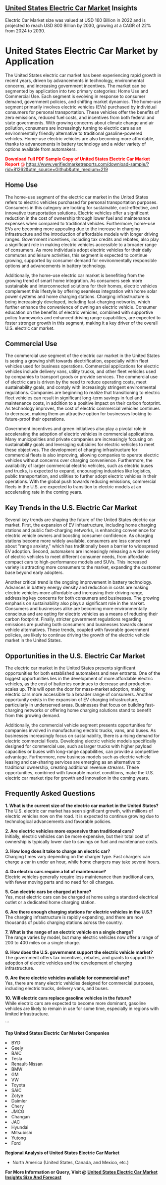 <h2><a href="https://www.verifiedmarketreports.com/download-sample/?rid=81262&amp;utm_source=Github&amp;utm_medium=219" target="_blank">United States Electric Car Market</a> Insights</h2><p>Electric Car Market size was valued at USD 160 Billion in 2022 and is projected to reach USD 800 Billion by 2030, growing at a CAGR of 22% from 2024 to 2030.</p><p> <h1>United States Electric Car Market by Application</h1> <p>The United States electric car market has been experiencing rapid growth in recent years, driven by advancements in technology, environmental concerns, and increasing government incentives. The market can be segmented by application into two primary categories: Home Use and Commercial Use. Each segment is evolving in response to consumer demand, government policies, and shifting market dynamics. The home-use segment primarily involves electric vehicles (EVs) purchased by individual consumers for personal transportation. These vehicles offer the benefits of zero emissions, reduced fuel costs, and incentives from both federal and state governments. With growing concerns about climate change and air pollution, consumers are increasingly turning to electric cars as an environmentally friendly alternative to traditional gasoline-powered vehicles. Home-use electric vehicles are also becoming more affordable, thanks to advancements in battery technology and a wider variety of options available from automakers. <p><span class=""><span style="color: #ff0000;"><strong>Download Full PDF Sample Copy of United States Electric Car Market Report</strong> @ </span><a href="https://www.verifiedmarketreports.com/download-sample/?rid=81262&amp;utm_source=Github&amp;utm_medium=219" target="_blank">https://www.verifiedmarketreports.com/download-sample/?rid=81262&amp;utm_source=Github&amp;utm_medium=219</a></span></p></p> <h2>Home Use</h2> <p>The home-use segment of the electric car market in the United States refers to electric vehicles purchased for personal transportation purposes. Consumers in this category are looking for sustainable, cost-effective, and innovative transportation solutions. Electric vehicles offer a significant reduction in the cost of ownership through lower fuel and maintenance expenses when compared to traditional vehicles. Furthermore, home-use EVs are becoming more appealing due to the increase in charging infrastructure and the introduction of affordable models with longer driving ranges. Government incentives, including tax credits and rebates, also play a significant role in making electric vehicles accessible to a broader range of consumers. As more individuals adopt electric vehicles for their daily commutes and leisure activities, this segment is expected to continue growing, supported by consumer demand for environmentally responsible options and advancements in battery technology. <p>Additionally, the home-use electric car market is benefiting from the growing trend of smart home integration. As consumers seek more sustainable and interconnected solutions for their homes, electric vehicles complement this lifestyle by offering seamless integration with home solar power systems and home charging stations. Charging infrastructure is being increasingly developed, including fast-charging networks, which further enhance the convenience of owning an electric vehicle. Consumer education on the benefits of electric vehicles, combined with supportive policy frameworks and enhanced driving range capabilities, are expected to foster stronger growth in this segment, making it a key driver of the overall U.S. electric car market.</p> <h2>Commercial Use</h2> <p>The commercial use segment of the electric car market in the United States is seeing a growing shift towards electrification, especially within fleet vehicles used for business operations. Commercial applications for electric vehicles include delivery vans, utility trucks, and other fleet vehicles used by companies to transport goods or provide services. The commercial use of electric cars is driven by the need to reduce operating costs, meet sustainability goals, and comply with increasingly stringent environmental regulations. Companies are beginning to realize that transitioning to electric fleet vehicles can result in significant long-term savings in fuel and maintenance costs, in addition to a positive impact on their carbon footprint. As technology improves, the cost of electric commercial vehicles continues to decrease, making them an attractive option for businesses looking to future-proof their operations. <p>Government incentives and green initiatives also play a pivotal role in accelerating the adoption of electric vehicles in commercial applications. Many municipalities and private companies are increasingly focusing on sustainability goals and leveraging subsidies for electric vehicles to meet these objectives. The development of charging infrastructure for commercial fleets is also improving, allowing companies to operate electric vehicles without concerns over charging convenience. Furthermore, the availability of larger commercial electric vehicles, such as electric buses and trucks, is expected to expand, encouraging industries like logistics, public transportation, and utilities to further adopt electric vehicles in their operations. With the global push towards reducing emissions, commercial fleets in the U.S. are expected to transition to electric models at an accelerating rate in the coming years.</p> <h2>Key Trends in the U.S. Electric Car Market</h2> <p>Several key trends are shaping the future of the United States electric car market. First, the expansion of EV infrastructure, including home charging stations and public fast-charging networks, is enhancing convenience for electric vehicle owners and boosting consumer confidence. As charging stations become more widely available, consumers are less concerned about "range anxiety," which has traditionally been a barrier to widespread EV adoption. Second, automakers are increasingly releasing a wider variety of electric vehicles to meet different consumer needs, from affordable compact cars to high-performance models and SUVs. This increased variety is attracting more consumers to the market, expanding the customer base beyond early adopters.</p> <p>Another critical trend is the ongoing improvement in battery technology. Advances in battery energy density and reduction in costs are making electric vehicles more affordable and increasing their driving range, addressing key concerns for both consumers and businesses. The growing emphasis on sustainability also plays a significant role in the market. Consumers and businesses alike are becoming more environmentally conscious and are opting for electric vehicles as a means of reducing their carbon footprint. Finally, stricter government regulations regarding emissions are pushing both consumers and businesses towards cleaner vehicle alternatives. These trends, coupled with favorable government policies, are likely to continue driving the growth of the electric vehicle market in the United States.</p> <h2>Opportunities in the U.S. Electric Car Market</h2> <p>The electric car market in the United States presents significant opportunities for both established automakers and new entrants. One of the biggest opportunities lies in the development of more affordable electric vehicles, as the cost of batteries continues to decrease and production scales up. This will open the door for mass-market adoption, making electric cars more accessible to a broader range of consumers. Another opportunity exists in the expansion of EV charging infrastructure, particularly in underserved areas. Businesses that focus on building fast-charging networks or offering home charging solutions stand to benefit from this growing demand.</p> <p>Additionally, the commercial vehicle segment presents opportunities for companies involved in manufacturing electric trucks, vans, and buses. As businesses increasingly focus on sustainability, there is a rising demand for electric commercial fleets. Developing electric vehicle models specifically designed for commercial use, such as larger trucks with higher payload capacities or buses with long-range capabilities, can provide a competitive advantage. Furthermore, new business models such as electric vehicle leasing and car-sharing services are emerging as an alternative to traditional ownership, creating additional revenue streams. These opportunities, combined with favorable market conditions, make the U.S. electric car market ripe for growth and innovation in the coming years.</p> <h2>Frequently Asked Questions</h2> <p><strong>1. What is the current size of the electric car market in the United States?</strong><br> The U.S. electric car market has seen significant growth, with millions of electric vehicles now on the road. It is expected to continue growing due to technological advancements and favorable policies.</p> <p><strong>2. Are electric vehicles more expensive than traditional cars?</strong><br> Initially, electric vehicles can be more expensive, but their total cost of ownership is typically lower due to savings on fuel and maintenance costs.</p> <p><strong>3. How long does it take to charge an electric car?</strong><br> Charging times vary depending on the charger type. Fast chargers can charge a car in under an hour, while home chargers may take several hours.</p> <p><strong>4. Do electric cars require a lot of maintenance?</strong><br> Electric vehicles generally require less maintenance than traditional cars, with fewer moving parts and no need for oil changes.</p> <p><strong>5. Can electric cars be charged at home?</strong><br> Yes, most electric cars can be charged at home using a standard electrical outlet or a dedicated home charging station.</p> <p><strong>6. Are there enough charging stations for electric vehicles in the U.S.?</strong><br> The charging infrastructure is rapidly expanding, and there are now thousands of public charging stations across the country.</p> <p><strong>7. What is the range of an electric vehicle on a single charge?</strong><br> The range varies by model, but many electric vehicles now offer a range of 200 to 400 miles on a single charge.</p> <p><strong>8. How does the U.S. government support the electric vehicle market?</strong><br> The government offers tax incentives, rebates, and grants to support the adoption of electric vehicles and the development of charging infrastructure.</p> <p><strong>9. Are there electric vehicles available for commercial use?</strong><br> Yes, there are many electric vehicles designed for commercial purposes, including electric trucks, delivery vans, and buses.</p> <p><strong>10. Will electric cars replace gasoline vehicles in the future?</strong><br> While electric cars are expected to become more dominant, gasoline vehicles are likely to remain in use for some time, especially in regions with limited infrastructure.</p> ```</p><p><strong>Top United States Electric Car Market Companies</strong></p><div data-test-id=""><p><li>BYD</li><li> Geely</li><li> BAIC</li><li> Tesla</li><li> Renault-Nissan</li><li> BMW</li><li> GM</li><li> VW</li><li> Toyota</li><li> SAIC</li><li> Zotye</li><li> Daimler</li><li> Chery</li><li> JMCG</li><li> Changan</li><li> JAC</li><li> Hyundai</li><li> Mitsubishi</li><li> Yutong</li><li> Ford</li></p><div><strong>Regional Analysis of&nbsp;United States Electric Car Market</strong></div><ul><li dir="ltr"><p dir="ltr">North America&nbsp;(United States, Canada, and Mexico, etc.)</p></li></ul><p><strong>For More Information or Query, Visit @&nbsp;</strong><strong><a href="https://www.verifiedmarketreports.com/product/global-electric-car-market-growth-2019-2024/?utm_source=Github&amp;utm_medium=219" target="_blank">United States Electric Car Market Insights Size And Forecast</a></strong></p></div>
